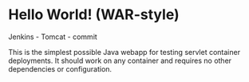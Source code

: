 Hello World! (WAR-style)
===============

Jenkins - Tomcat - commit

This is the simplest possible Java webapp for testing servlet container deployments.  It should work on any container and requires no other dependencies or configuration.
